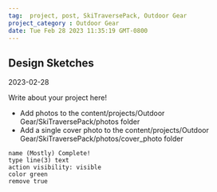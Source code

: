 ```yaml
---
tag:  project, post, SkiTraversePack, Outdoor Gear
project_category : Outdoor Gear
date: Tue Feb 28 2023 11:35:19 GMT-0800
---
```



## Design Sketches 
2023-02-28


Write about your project here!

- Add photos to the content/projects/Outdoor Gear/SkiTraversePack/photos folder
- Add a single cover photo to the content/projects/Outdoor Gear/SkiTraversePack/photos/cover_photo folder



```button
name (Mostly) Complete!
type line(3) text
action visibility: visible
color green
remove true
```


